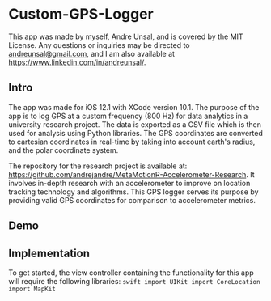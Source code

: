 # Custom-GPS-Logger
This app was made by myself, Andre Unsal, and is covered by the MIT License. Any questions or inquiries may be directed to andreunsal@gmail.com, and I am also available at https://www.linkedin.com/in/andreunsal/.

## Intro
The app was made for iOS 12.1 with XCode version 10.1. The purpose of the app is to log GPS at a custom frequency (800 Hz) for data analytics in a university research project. The data is exported as a CSV file which is then used for analysis using Python libraries. The GPS coordinates are converted to cartesian coordinates in real-time by taking into account earth's radius, and the polar coordinate system.

The repository for the research project is available at: https://github.com/andrejandre/MetaMotionR-Accelerometer-Research. It involves in-depth research with an accelerometer to improve on location tracking technology and algorithms. This GPS logger serves its purpose by providing valid GPS coordinates for comparison to accelerometer metrics.

## Demo

## Implementation
To get started, the view controller containing the functionality for this app will require the following libraries:
    ```swift
    import UIKit
    import CoreLocation
    import MapKit
    ```

